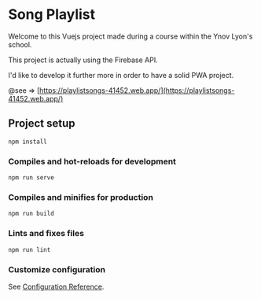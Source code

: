 # Song Playlist

Welcome to this Vuejs project made during a course within the Ynov Lyon's school.

This project is actually using the Firebase API.

I'd like to develop it further more in order to have a solid PWA project.

@see => [https://playlistsongs-41452.web.app/](https://playlistsongs-41452.web.app/)

## Project setup
```
npm install
```

### Compiles and hot-reloads for development
```
npm run serve
```

### Compiles and minifies for production
```
npm run build
```

### Lints and fixes files
```
npm run lint
```

### Customize configuration
See [Configuration Reference](https://cli.vuejs.org/config/).
